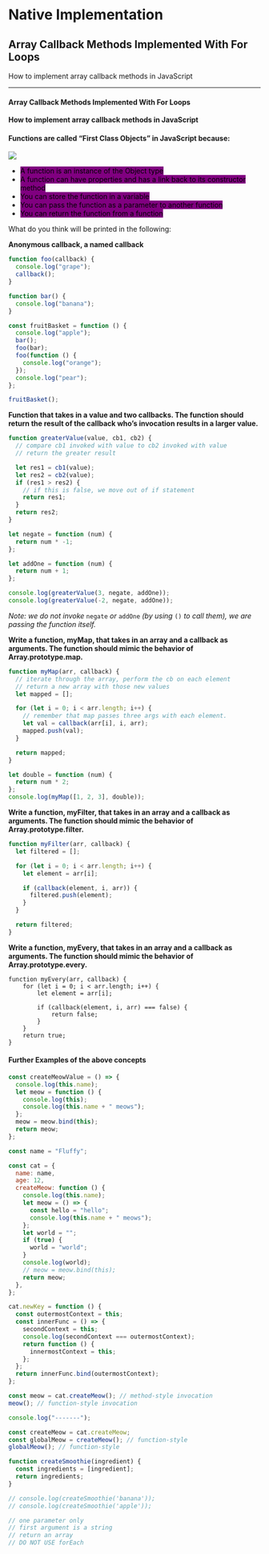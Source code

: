 # Native Implementation

## Array Callback Methods Implemented With For Loops

How to implement array callback methods in JavaScript

---

#### Array Callback Methods Implemented With For Loops

**How to implement array callback methods in JavaScript**

#### Functions are called “First Class Objects” in JavaScript because:

![](https://cdn-images-1.medium.com/max/800/0*WpKqOdTsTPhvapuW)

- <mark style="background-color:purple;">A function is an instance of the Object type</mark>
- <mark style="background-color:purple;">A function can have properties and has a link back to its constructor method</mark>
- <mark style="background-color:purple;">You can store the function in a variable</mark>
- <mark style="background-color:purple;">You can pass the function as a parameter to another function</mark>
- <mark style="background-color:purple;">You can return the function from a function</mark>

What do you think will be printed in the following:

**Anonymous callback, a named callback**

```javascript
function foo(callback) {
  console.log("grape");
  callback();
}

function bar() {
  console.log("banana");
}

const fruitBasket = function () {
  console.log("apple");
  bar();
  foo(bar);
  foo(function () {
    console.log("orange");
  });
  console.log("pear");
};

fruitBasket();
```

**Function that takes in a value and two callbacks. The function should return the result of the callback who’s invocation results in a larger value.**

```javascript
function greaterValue(value, cb1, cb2) {
  // compare cb1 invoked with value to cb2 invoked with value
  // return the greater result

  let res1 = cb1(value);
  let res2 = cb2(value);
  if (res1 > res2) {
    // if this is false, we move out of if statement
    return res1;
  }
  return res2;
}

let negate = function (num) {
  return num * -1;
};

let addOne = function (num) {
  return num + 1;
};

console.log(greaterValue(3, negate, addOne));
console.log(greaterValue(-2, negate, addOne));
```

_Note: we do not invoke_ `negate` _or_ `addOne` _(by using_ `()` _to call them), we are passing the function itself._

**Write a function, myMap, that takes in an array and a callback as arguments. The function should mimic the behavior of Array.prototype.map.**

```javascript
function myMap(arr, callback) {
  // iterate through the array, perform the cb on each element
  // return a new array with those new values
  let mapped = [];

  for (let i = 0; i < arr.length; i++) {
    // remember that map passes three args with each element.
    let val = callback(arr[i], i, arr);
    mapped.push(val);
  }

  return mapped;
}

let double = function (num) {
  return num * 2;
};
console.log(myMap([1, 2, 3], double));
```

**Write a function, myFilter, that takes in an array and a callback as arguments. The function should mimic the behavior of Array.prototype.filter.**

```javascript
function myFilter(arr, callback) {
  let filtered = [];

  for (let i = 0; i < arr.length; i++) {
    let element = arr[i];

    if (callback(element, i, arr)) {
      filtered.push(element);
    }
  }

  return filtered;
}
```

**Write a function, myEvery, that takes in an array and a callback as arguments. The function should mimic the behavior of Array.prototype.every.**

```
function myEvery(arr, callback) {
    for (let i = 0; i < arr.length; i++) {
        let element = arr[i];

        if (callback(element, i, arr) === false) {
            return false;
        }
    }
    return true;
}
```

#### Further Examples of the above concepts

```javascript
const createMeowValue = () => {
  console.log(this.name);
  let meow = function () {
    console.log(this);
    console.log(this.name + " meows");
  };
  meow = meow.bind(this);
  return meow;
};

const name = "Fluffy";

const cat = {
  name: name,
  age: 12,
  createMeow: function () {
    console.log(this.name);
    let meow = () => {
      const hello = "hello";
      console.log(this.name + " meows");
    };
    let world = "";
    if (true) {
      world = "world";
    }
    console.log(world);
    // meow = meow.bind(this);
    return meow;
  },
};

cat.newKey = function () {
  const outermostContext = this;
  const innerFunc = () => {
    secondContext = this;
    console.log(secondContext === outermostContext);
    return function () {
      innermostContext = this;
    };
  };
  return innerFunc.bind(outermostContext);
};

const meow = cat.createMeow(); // method-style invocation
meow(); // function-style invocation

console.log("-------");

const createMeow = cat.createMeow;
const globalMeow = createMeow(); // function-style
globalMeow(); // function-style

function createSmoothie(ingredient) {
  const ingredients = [ingredient];
  return ingredients;
}

// console.log(createSmoothie('banana'));
// console.log(createSmoothie('apple'));

// one parameter only
// first argument is a string
// return an array
// DO NOT USE forEach
```
